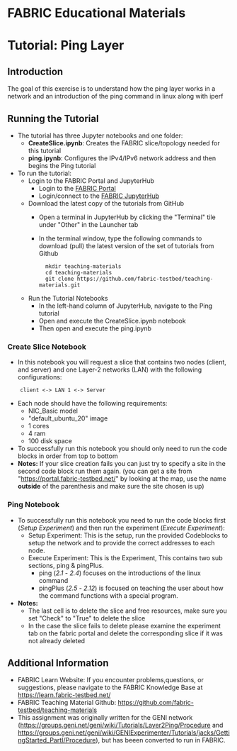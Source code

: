# FABRIC Educational Materials
# Tutorial: Ping Layer
## Introduction
  The goal of this exercise is to understand how the ping layer works in a network and an introduction of the ping command in linux along with iperf

## Running the Tutorial
- The tutorial has three Jupyter notebooks and one folder:
    - **CreateSlice.ipynb**: Creates the FABRIC slice/topology needed for this tutorial
    - **ping.ipynb**: Configures the IPv4/IPv6 network address and then begins the Ping tutorial
- To run the tutorial:
   - Login to the FABRIC Portal and JupyterHub
    	- Login to the [FABRIC Portal](https://portal.fabric-testbed.net/)
    	- Login/connect to the [FABRIC JupyterHub](https://learn.fabric-testbed.net/knowledge-base/creating-your-first-experiment-in-jupyter-hub/)
   - Download the latest copy of the tutorials from GitHub
    	- Open a terminal in JupyterHub by clicking the "Terminal" tile under "Other" in the Launcher tab
    	- In the terminal window, type the following commands to download (pull) the latest version of the set of tutorials from Github

        	    mkdir teaching-materials
        	    cd teaching-materials
        	    git clone https://github.com/fabric-testbed/teaching-materials.git

   - Run the Tutorial Notebooks
    	- In the left-hand column of JupyterHub, navigate to the Ping tutorial
    	- Open and execute the CreateSlice.ipynb notebook
        - Then open and execute the ping.ipynb

### Create Slice Notebook
- In this notebook you will request a slice that contains two nodes (client, and server) and one Layer-2 networks (LAN) with the following configurations:
```
  	client <-> LAN 1 <-> Server
```
- Each node should have the following requirements:
	- NIC_Basic model
	- "default_ubuntu_20" image
	- 1 cores
	- 4 ram
	- 100 disk space
 - To successfully run this notebook you should only need to run the code blocks in order from top to bottom
 - **Notes:** If your slice creation fails you can just try to specify a site in the second code block run them again. (you can get a site from "https://portal.fabric-testbed.net/" by looking at the map, use the name **outside** of the parenthesis and make sure the site chosen is up)

### Ping Notebook
- To successfully run this notebook you need to run the code blocks first (*Setup Experiment*) and then run the experiment (*Execute Experiment*):
	- Setup Experiment: This is the setup, run the provided Codeblocks to setup the network and to provide the correct addresses to each node.
    - Execute Experiment: This is the Experiment, This contains two sub sections, ping & pingPlus. 
        - ping (*2.1* - *2.4*) focuses on the introductions of the linux command
        - pingPlus (*2.5* - *2.12*) is focused on teaching the user about how the command functions with a special program.
- **Notes:**
    - The last cell is to delete the slice and free resources, make sure you set "Check" to "True" to delete the slice
    - In the case the slice fails to delete please examine the experiment tab on the fabric portal and delete the corresponding slice if it was not already deleted

## Additional Information
- FABRIC Learn Website: If you encounter problems,questions, or suggestions, please navigate to the FABRIC Knowledge Base at https://learn.fabric-testbed.net/
- FABRIC Teaching Material Github: <https://github.com/fabric-testbed/teaching-materials>
- This assignment was originally written for the GENI network (<https://groups.geni.net/geni/wiki/Tutorials/Layer2Ping/Procedure> and <https://groups.geni.net/geni/wiki/GENIExperimenter/Tutorials/jacks/GettingStarted_PartI/Procedure>), but has beeen converted to run in FABRIC.
